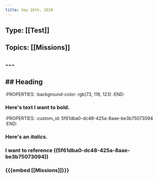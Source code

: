 ```yaml
---
title: Sep 16th, 2020
---
```


## Type: [[Test]]
## Topics: [[Missions]]
## ---
## ## Heading
   :PROPERTIES:
   :background-color: rgb(73, 118, 123)
   :END:
### Here's text I want to **bold**.
   :PROPERTIES:
   :custom_id: 5f61dba0-dc48-425a-8aae-be3b75073094
   :END:
### Here's an _italics_.
### I want to reference ((5f61dba0-dc48-425a-8aae-be3b75073094))
### {{{embed [[Missions]]}}}
##
##
